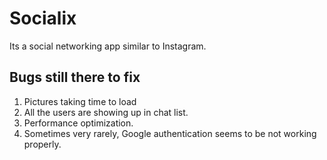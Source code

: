 # Socialix
Its a social networking app similar to Instagram.

## Bugs still there to fix
1. Pictures taking time to load
2. All the users are showing up in chat list.
3. Performance optimization.
4. Sometimes very rarely, Google authentication seems to be not working properly.
